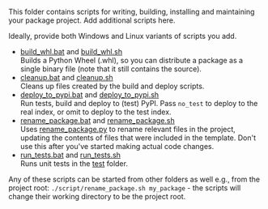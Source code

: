 This folder contains scripts for writing, building, installing and maintaining your package project. Add additional scripts here.

Ideally, provide both Windows and Linux variants of scripts you add.

- [build_whl.bat](scripts/build_whl.bat) and [build_whl.sh](scripts/build_whl.sh)<br/>Builds a Python Wheel (.whl), so you can distribute a package as a single binary file (note that it still contains the source).
- [cleanup.bat](scripts/cleanup.bat) and [cleanup.sh](scripts/cleanup.sh)<br/>Cleans up files created by the build and deploy scripts.
- [deploy_to_pypi.bat](scripts/deploy_to_pypi.bat) and [deploy_to_pypi.sh](scripts/deploy_to_pypi.sh)<br/>Run tests, build and deploy to (test) PyPI. Pass `no_test` to deploy to the real index, or omit to deploy to the test index.
- [rename_package.bat](scripts/rename_package.bat) and [rename_package.sh](scripts/rename_package.sh)<br/>Uses [rename_package.py](scripts/rename_package.py) to rename relevant files in the project, updating the contents of files that were included in the template. Don't use this after you've started making actual code changes.
- [run_tests.bat](scripts/run_tests.bat) and [run_tests.sh](scripts/run_tests.sh)<br/>Runs unit tests in the [test](test) folder.

Any of these scripts can be started from other folders as well e.g., from the project root: `./script/rename_package.sh my_package` - the scripts will change their working directory to be the project root.
